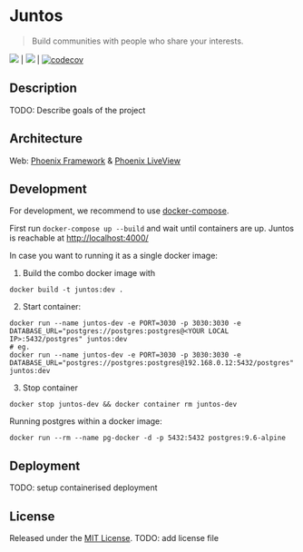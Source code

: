 # Juntos

> Build communities with people who share your interests.




[![](https://github.com/elixir-berlin/juntos/workflows/Unit%20Test/badge.svg)](https://github.com/elixir-berlin/juntos/actions?query=workflow%3A%22Unit+Test%22+branch%3Amaster) | 
[![](https://github.com/elixir-berlin/juntos/workflows/Code%20Quality/badge.svg)](https://github.com/elixir-berlin/juntos/actions?query=workflow%3A%22Code+Quality%22+branch%3Amaster) | 
 [![codecov](https://codecov.io/gh/elixir-berlin/juntos/branch/master/graph/badge.svg)](https://codecov.io/gh/elixir-berlin/juntos)



## Description

TODO: Describe goals of the project


## Architecture

Web: [Phoenix Framework]() & [Phoenix LiveView]()



## Development

For development, we recommend to use [docker-compose](https://docs.docker.com/compose/).

First run `docker-compose up --build` and wait until containers are up.
Juntos is reachable at [http://localhost:4000/](http://localhost:4000/)

In case you want to running it as a single docker image:

1) Build the combo docker image with

```shell
docker build -t juntos:dev .
```

2) Start container:

```shell
docker run --name juntos-dev -e PORT=3030 -p 3030:3030 -e DATABASE_URL="postgres://postgres:postgres@<YOUR LOCAL IP>:5432/postgres" juntos:dev
# eg.
docker run --name juntos-dev -e PORT=3030 -p 3030:3030 -e DATABASE_URL="postgres://postgres:postgres@192.168.0.12:5432/postgres" juntos:dev
```

3) Stop container

```shell
docker stop juntos-dev && docker container rm juntos-dev
```

Running postgres within a docker image:

```shell
docker run --rm --name pg-docker -d -p 5432:5432 postgres:9.6-alpine
```

## Deployment

TODO: setup containerised deployment


## License
Released under the [MIT License](./LICENSE).
TODO: add license file


[Phoenix Framework]: https://www.phoenixframework.org
[Phoenix LiveView]: https://github.com/phoenixframework/phoenix_live_view

